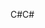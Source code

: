 <span data-ttu-id="3ba33-101">C#</span><span class="sxs-lookup"><span data-stu-id="3ba33-101">C#</span></span>